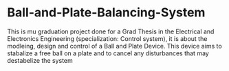# Ball-and-Plate-Balancing-System
This is mu graduation project done for a Grad Thesis in the Electrical and Electronics Engineering (specialization: Control system), it is about the modleing, design and control of a Ball and Plate Device. This device aims to stabalize a free ball on a plate and to cancel any disturbances that may destabelize the system
